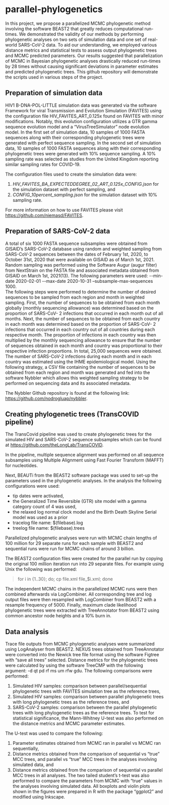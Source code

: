# parallel-phylogenetics
In this project, we propose a parallelized MCMC phylogenetic method involving the software BEAST2 that greatly reduces computational run-times. We demonstrated the validity of our methods by performing phylogenetic analyses on two sets of simulation data and one set of real-world SARS-CoV-2 data. To aid our understanding, we employed various distance metrics and statistical tests to assess output phylogenetic trees and MCMC predicted parameters. Our results suggested that parallelization of MCMC in Bayesian phylogenetic analyses drastically reduced run-times by 28 times without causing significant deviations in parameter estimates and predicted phylogenetic trees. 
This github repository will demonstrate the scripts used in various steps of the project. 

## Preparation of simulation data
HIV1 B-DNA-POL-LITTLE simulation data was generated via the software Framework for viral Transmission and Evolution Simulation (FAVITES) using the configuration file HIV_FAVITES_ART_0.125x found on FAVITES with minor modifications. Notably, this evolution configuration utilizes a GTR gamma sequence evolution model and a “VirusTreeSimulator” node evolution model. 
In the first set of simulation data, 10 samples of 1000 FASTA sequences along with their corresponding phylogenetic trees were generated with perfect sequence sampling. In the second set of simulation data, 10 samples of 1000 FASTA sequences along with their corresponding phylogenetic trees were generated with 10% sequence sampling. A 10% sampling rate was selected as studies from the United Kingdom reporting similar sampling rates for COVID-19.

The configuration files used to create the simulation data were:
1. *HIV_FAVITES_BA_EXPECTEDDEGREE_02_ART_0.125x_CONFIG.json* for the simulation dataset with perfect sampling, and
2. *CONFIG_10percent_sampling.json* for the simulation dataset with 10% sampling rate.

For more information on how to use FAVITES please visit https://github.com/niemasd/FAVITES.

## Preparation of SARS-CoV-2 data
A total of six 1000 FASTA sequence subsamples were obtained from GISAID’s SARS-CoV-2 database using random and weighted sampling from SARS-CoV-2 sequences between the dates of February 1st, 2020, to October 31st, 2020 that were available on GISAID as of March 1st, 2021. Random sampling was performed using the Software Augur (augur filter) from NextStrain on the FASTA file and associated metadata obtained from GISAID on March 1st, 2021(13). The following parameters were used: --min-date 2020-02-01 --max-date 2020-10-31 –subsample-max-sequences 1000.  
The following steps were performed to determine the number of desired sequences to be sampled from each region and month in weighted sampling. First, the number of sequences to be obtained from each month globally (monthly sequencing allowance) was determined based on the proportion of SARS-CoV- 2 infections that occurred in each month out of all months. Next, the number of sequences to be obtained from each country in each month was determined based on the proportion of SARS-CoV- 2 infections that occurred in each country out of all countries during each respective month. The proportion of infections in each country was then multiplied by the monthly sequencing allowance to ensure that the number of sequences obtained in each month and country was proportional to their respective infection proportions. In total, 25,000 sequences were obtained. The number of SARS-CoV-2 infections during each month and in each country was estimated using the IHME epidemiological model. Using the following strategy, a CSV file containing the number of sequences to be obtained from each region and month was generated and fed into the software Nybbler which allows this weighted sampling strategy to be performed on sequencing data and its associated metadata. 

The Nybbler Github repository is found at the following link: https://github.com/nodrogluap/nybbler.

## Creating phylogenetic trees (TransCOVID pipeline)
The TransCovid pipeline was used to create phylogenetic trees for the simulated HIV and SARS-CoV-2 sequence subsamples which can be found at https://github.com/theLongLab/TransCOVID.

In the pipeline, multiple sequence alignment was performed on all sequence subsamples using Multiple Alignment using Fast Fourier Transform (MAFFT) for nucleotides.

Next, BEAUTi from the BEAST2 software package was used to set-up the parameters used in the phylogenetic analyses. In the analysis the following configurations were used:
- tip dates were activated,
- the Generalized Time Reversible (GTR) site model with a gamma category count of 4 was used,
- the relaxed log normal clock model and the Birth Death Skyline Serial model was used as a prior
- tracelog file name: $(filebase).log
- treelog file name: $(filebase).trees

Parallelized phylogenetic analyses were run with MCMC chain lengths of 100 million for 29 separate runs for each sample with BEAST2 and sequential runs were run for MCMC chains of around 3 billion. 

The BEAST2 configuration files were created for the parallel run by copying the original 100 million iteration run into 29 separate files. For example using Unix the following was performed:
> for i in {1..30}; do; cp file.xml file_$i.xml; done

The independent MCMC chains in the parallelized MCMC runs were then combined afterwards via LogCombiner. All corresponding tree and log output files were then resampled with LogCombiner from BEAST2 with a resample frequency of 5000. Finally, maximum clade likelihood phylogenetic trees were extracted with TreeAnnotator from BEAST2 using common ancestor node heights and a 10% burn in. 

## Data analysis 
Trace file outputs from MCMC phylogenetic analyses were summarized using LogAnalyser from BEAST2. NEXUS trees obtained from TreeAnnotator were converted into the Newick tree file format using the software Figtree with “save all trees” selected. Distance metrics for the phylogenetic trees were calculated by using the software TreeCMP with the following argument: -d qt pd rf ms um rfw gdu. The following comparisons were performed: 
1. Simulated HIV samples: comparison between parallel/sequential phylogenetic trees with FAVITES simulation tree as the reference trees, 
2. Simulated HIV samples: comparison between parallel phylogenetic trees with long phylogenetic trees as the reference trees, and
3. SARS-CoV-2 samples: comparison between the parallel phylogenetic trees with long phylogenetic trees as the reference trees. 
To test for statistical significance, the Mann-Whitney U-test was also performed on the distance metrics and MCMC parameter estimates.

The U-test was used to compare the following: 
1. Parameter estimates obtained from MCMC ran in parallel vs MCMC ran sequentially,
2. Distance metrics obtained from the comparison of sequential vs “true” MCC trees, and parallel vs “true” MCC trees in the analyses involving simulated data, and
3. Distance metrics obtained from the comparison of sequential vs parallel MCC trees in all analyses.
The two tailed student’s t-test was also performed to compare the parameters from MCMC with “true” values in the analyses involving simulated data. All boxplots and violin plots shown in the figures were prepared in R with the package “ggplot2” and modified using Inkscape. 
